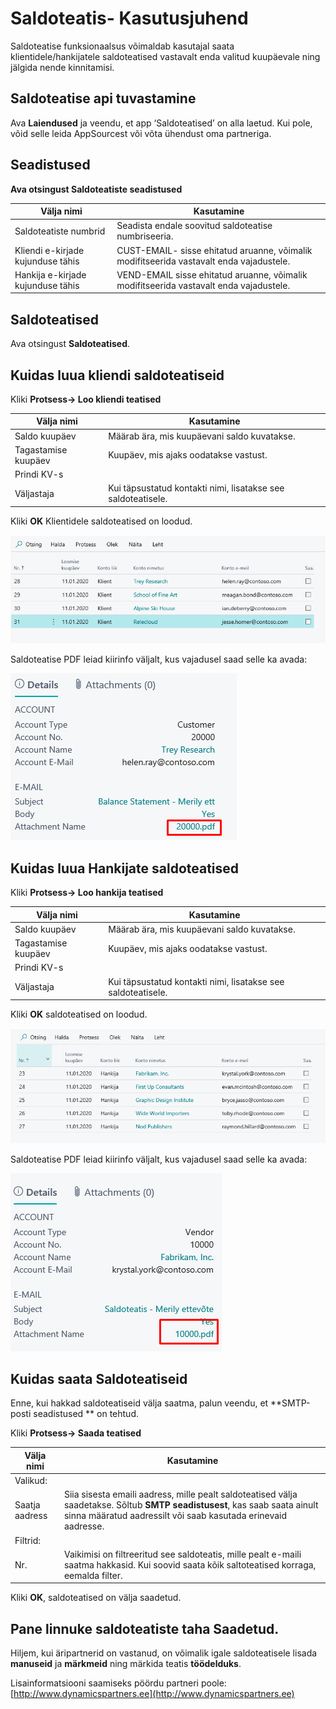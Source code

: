 # Saldoteatis- Kasutusjuhend

Saldoteatise funksionaalsus võimaldab kasutajal saata klientidele/hankijatele saldoteatised vastavalt enda valitud kuupäevale ning jälgida nende kinnitamisi.

## Saldoteatise api tuvastamine
Ava **Laiendused** ja veendu, et app ‘Saldoteatised’ on alla laetud. Kui pole, võid selle leida AppSourcest või võta ühendust oma partneriga.

## Seadistused
**Ava otsingust Saldoteatiste seadistused**

|Välja nimi|Kasutamine|
|-|-|
|Saldoteatiste numbrid|Seadista endale soovitud saldoteatise numbriseeria.|
|Kliendi e-kirjade kujunduse tähis|CUST-EMAIL- sisse ehitatud aruanne, võimalik modifitseerida vastavalt enda vajadustele.|
|Hankija e-kirjade kujunduse tähis|VEND-EMAIL  sisse ehitatud aruanne, võimalik modifitseerida vastavalt enda vajadustele.|

## Saldoteatised
Ava otsingust **Saldoteatised**.

## Kuidas luua kliendi saldoteatiseid
Kliki **Protsess-> Loo kliendi teatised**

|Välja nimi|Kasutamine|
|-|-|
|Saldo kuupäev|Määrab ära, mis kuupäevani saldo kuvatakse.|
|Tagastamise kuupäev|Kuupäev, mis ajaks oodatakse vastust.|
|Prindi KV-s||
|Väljastaja |Kui täpsustatud kontakti nimi, lisatakse see saldoteatisele.|
 
Kliki **OK** Klientidele saldoteatised on loodud.

![CustomerStatementList](CustomerStatementList.png)

Saldoteatise PDF leiad kiirinfo väljalt, kus vajadusel saad selle ka avada:

![CustomerStatementFactbox](CustomerStatementFactbox.png)


## Kuidas luua Hankijate saldoteatised
Kliki **Protsess-> Loo hankija teatised**

|Välja nimi|Kasutamine|
|-|-|
|Saldo kuupäev|Määrab ära, mis kuupäevani saldo kuvatakse.|
|Tagastamise kuupäev|Kuupäev, mis ajaks oodatakse vastust.|
|Prindi KV-s||
|Väljastaja |Kui täpsustatud kontakti nimi, lisatakse see saldoteatisele.|

Kliki **OK** saldoteatised on loodud.

![VendorStatementList](VendorStatementList.png)

Saldoteatise PDF leiad kiirinfo väljalt, kus vajadusel saad selle ka avada:

![VendorStatementFactbox](VendorStatementFactbox.png)

## Kuidas saata Saldoteatiseid
Enne, kui hakkad saldoteatiseid välja saatma, palun veendu, et  **SMTP-posti seadistused ** on tehtud.

Kliki **Protsess-> Saada teatised**

|Välja nimi|Kasutamine|
|-|-|
|Valikud:||
|Saatja aadress|Siia sisesta emaili aadress, mille pealt saldoteatised välja saadetakse. Sõltub **SMTP seadistusest**, kas saab saata ainult sinna määratud aadressilt või saab kasutada erinevaid aadresse.|
|Filtrid:||
|Nr.|Vaikimisi on filtreeritud see saldoteatis, mille pealt e-maili saatma hakkasid. Kui soovid saata kõik saltoteatised korraga, eemalda filter.|

Kliki **OK**, saldoteatised on välja saadetud.

## Pane linnuke saldoteatiste taha Saadetud.
Hiljem, kui äripartnerid on vastanud, on võimalik igale saldoteatisele lisada **manuseid** ja **märkmeid** ning märkida teatis **töödelduks**. 


Lisainformatsiooni saamiseks pöördu partneri poole:  
[http://www.dynamicspartners.ee](http://www.dynamicspartners.ee)

